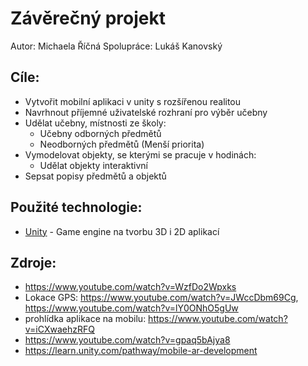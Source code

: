 # Závěrečný projekt
Autor: Michaela Říčná
Spolupráce: Lukáš Kanovský

## Cíle:
- Vytvořit mobilní aplikaci v unity s rozšířenou realitou
- Navrhnout příjemné uživatelské rozhraní pro výběr učebny
- Udělat učebny, místnosti ze školy:
    - Učebny odborných předmětů
    - Neodborných předmětů (Menší priorita)
- Vymodelovat objekty, se kterými se pracuje v hodinách:
    - Udělat objekty interaktivní
- Sepsat popisy předmětů a objektů

## Použité technologie:
- [Unity] - Game engine na tvorbu 3D i 2D aplikací

## Zdroje:
- https://www.youtube.com/watch?v=WzfDo2Wpxks
- Lokace GPS: https://www.youtube.com/watch?v=JWccDbm69Cg, https://www.youtube.com/watch?v=lY0ONhO5gUw
- prohlídka aplikace na mobilu: https://www.youtube.com/watch?v=iCXwaehzRFQ
- https://www.youtube.com/watch?v=gpaq5bAjya8
- https://learn.unity.com/pathway/mobile-ar-development

[Unity]:https://unity.com/

